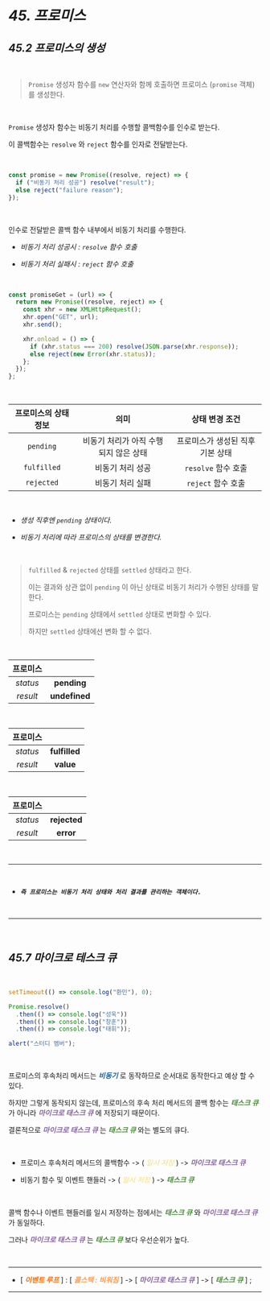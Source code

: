 # **_45. 프로미스_**

## **_45.2 프로미스의 생성_**

<br>

> `Promise` 생성자 함수를 `new` 연산자와 함께 호출하면 프로미스 (`promise` 객체) 를 생성한다.

<br>

`Promise` 생성자 함수는 비동기 처리를 수행할 콜백함수를 인수로 받는다.

이 콜백함수는 `resolve` 와 `reject` 함수를 인자로 전달받는다.

<br>

```js
const promise = new Promise((resolve, reject) => {
  if ("비동기 처리 성공") resolve("result");
  else reject("failure reason");
});
```

<br>

인수로 전달받은 콜백 함수 내부에서 비동기 처리를 수행한다.

- _비동기 처리 성공시 : `resolve` 함수 호출_
  <br>

- _비동기 처리 실패시 : `reject` 함수 호출_

<br>

```js
const promiseGet = (url) => {
  return new Promise((resolve, reject) => {
    const xhr = new XMLHttpRequest();
    xhr.open("GET", url);
    xhr.send();

    xhr.onload = () => {
      if (xhr.status === 200) resolve(JSON.parse(xhr.response));
      else reject(new Error(xhr.status));
    };
  });
};
```

<br>

| 프로미스의 상태 정보 |                 의미                  |          상태 변경 조건          |
| :------------------: | :-----------------------------------: | :------------------------------: |
|      `pending`       | 비동기 처리가 아직 수행되지 않은 상태 | 프로미스가 생성된 직후 기본 상태 |
|     `fulfilled`      |           비동기 처리 성공            |       `resolve` 함수 호출        |
|      `rejected`      |           비동기 처리 실패            |        `reject` 함수 호출        |

<br>

- _생성 직후엔 `pending` 상태이다._
  <br>

- _비동기 처리에 따라 프로미스의 상태를 변경한다._

<br>

> `fulfilled` & `rejected` 상태를 `settled` 상태라고 한다.
>
> 이는 결과와 상관 없이 `pending` 이 아닌 상태로 비동기 처리가 수행된 상태를 말한다.
>
> 프로미스는 `pending` 상태에서 `settled` 상태로 변화할 수 있다.
>
> 하지만 `settled` 상태에선 변화 할 수 없다.

<br>

| 프로미스 |               |
| :------: | :-----------: |
| _status_ |  **pending**  |
| _result_ | **undefined** |

<br>

| 프로미스 |               |
| :------: | :-----------: |
| _status_ | **fulfilled** |
| _result_ |   **value**   |

<br>

| 프로미스 |              |
| :------: | :----------: |
| _status_ | **rejected** |
| _result_ |  **error**   |

<br>

---

<br>

- **_`즉 프로미스는 비동기 처리 상태와 처리 결과를 관리하는 객체이다.`_**

<br>

---

<br>

## **_45.7 마이크로 테스크 큐_**

<br>

```js
setTimeout(() => console.log("환민"), 0);

Promise.resolve()
  .then(() => console.log("성욱"))
  .then(() => console.log("창훈"))
  .then(() => console.log("태휘"));

alert("스터디 멤버");
```

<br>

프로미스의 후속처리 메서드는 <span style="color: #1a5fa1;"> **_비동기_** </span> 로 동작하므로 순서대로 동작한다고 예상 할 수 있다.

하지만 그렇게 동작되지 않는데, 프로미스의 후속 처리 메서드의 콜백 함수는 <span style="color: #4b8b3b;"> **_태스크 큐_** </span> 가 아니라 <span style="color: #8865a0;"> **_마이크로 태스크 큐_** </span> 에 저장되기 때문이다.

결론적으로 <span style="color: #8865a0;"> **_마이크로 태스크 큐_** </span> 는 <span style="color: #4b8b3b;"> **_태스크 큐_** </span> 와는 별도의 큐다.

<br>

- 프로미스 후속처리 메서드의 콜백함수 -> ( <span style="color: #f8dc75;"> _일시 저장_ </span> ) -> <span style="color: #8865a0;"> **_마이크로 태스크 큐_** </span>
  <br>

- 비동기 함수 및 이벤트 핸들러 -> ( <span style="color: #f8dc75;"> _일시 저장_ </span> ) -> <span style="color: #4b8b3b;"> **_태스크 큐_** </span>

<br>

콜백 함수나 이벤트 핸들러를 일시 저장하는 점에서는 <span style="color: #4b8b3b;"> **_태스크 큐_** </span> 와 <span style="color: #8865a0;"> **_마이크로 태스크 큐_** </span> 가 동일하다.

그러나 <span style="color: #8865a0;"> **_마이크로 태스크 큐_** </span> 는 <span style="color: #4b8b3b;"> **_태스크 큐_** </span>보다 우선순위가 높다.

<br>

---

- [ <span style="color: #fc6a03;"> ***이벤트 루프*** </span> ] :
  [ <span style="color: #fe994a;"> ***콜스택 : 비워짐*** </span> ] ->
  [ <span style="color: #8865a0;"> **_마이크로 태스크 큐_** </span> ] ->
  [ <span style="color: #4b8b3b;"> **_태스크 큐_** </span> ] ;

---

